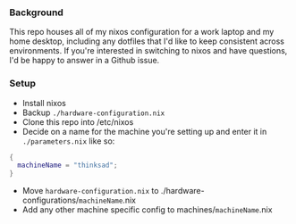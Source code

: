 ### Background
This repo houses all of my nixos configuration for a work laptop and my home desktop, including any dotfiles that I'd like to keep consistent across environments. If you're interested in switching to nixos and have questions, I'd be happy to answer in a Github issue.

### Setup
- Install nixos
- Backup `./hardware-configuration.nix`
- Clone this repo into /etc/nixos
- Decide on a name for the machine you're setting up and enter it in `./parameters.nix` like so:
```nix
{
  machineName = "thinksad";
}
```
- Move `hardware-configuration.nix` to ./hardware-configurations/`machineName`.nix 
- Add any other machine specific config to machines/`machineName`.nix
